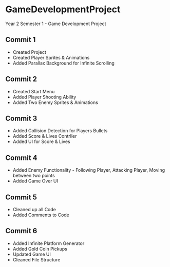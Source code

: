 # GameDevelopmentProject
Year 2 Semester 1 - Game Development Project


## Commit 1
- Created Project
- Created Player Sprites & Animations
- Added Parallax Background for Infinite Scrolling

## Commit 2
- Created Start Menu
- Added Player Shooting Ability
- Added Two Enemy Sprites & Animations

## Commit 3
- Added Collision Detection for Players Bullets
- Added Score & Lives Contrller
- Added UI for Score & Lives

## Commit 4
- Added Enemy Functionality - Following Player, Attacking Player, Moving between two points
- Added Game Over UI

## Commit 5
- Cleaned up all Code
- Added Comments to Code

## Commit 6
- Added Infinite Platform Generator
- Added Gold Coin Pickups
- Updated Game UI
- Cleaned File Structure
